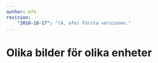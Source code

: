 ```yaml
---
author: efo
revision:
    "2018-10-17": "(A, efo) Första versionen."
...
```

Olika bilder för olika enheter
=======================
